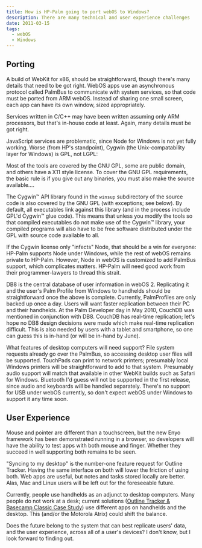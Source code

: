 ```yaml
---
title: How is HP-Palm going to port webOS to Windows?
description: There are many technical and user experience challenges
date: 2011-03-15
tags:
  - webOS
  - Windows
---
```


## Porting

A build of WebKit for x86, should be straightforward, though there's many details that need to be got right. WebOS apps use an asynchronous protocol called PalmBus to communicate with system services, so that code must be ported from ARM webOS. Instead of sharing one small screen, each app can have its own window, sized appropriately.

Services written in C/C++ may have been written assuming only ARM processors, but that's in-house code at least. Again, many details must be got right.

JavaScript services are problematic, since Node for Windows is not yet fully working. Worse (from HP's standpoint), Cygwin (the Unix-compatability layer for Windows) is GPL, not LGPL:

Most of the tools are covered by the GNU GPL, some are public domain, and others have a X11 style license. To cover the GNU GPL requirements, the basic rule is if you give out any binaries, you must also make the source available….

The Cygwin™ API library found in the `winsup` subdirectory of the source code is also covered by the GNU GPL (with exceptions; see below). By default, all executables link against this library (and in the process include GPL'd Cygwin™ glue code). This means that unless you modify the tools so that compiled executables do not make use of the Cygwin™ library, your compiled programs will also have to be free software distributed under the GPL with source code available to all.

If the Cygwin license only "infects" Node, that should be a win for everyone: HP-Palm supports Node under Windows, while the rest of webOS remains private to HP-Palm. However, Node in webOS is customized to add PalmBus support, which complicates matters.  HP-Palm will need good work from their programmer-lawyers to thread this strait.

DB8 is the central database of user information in webOS 2. Replicating it and the user's Palm Profile from Windows to handhelds should be straightforward once the above is complete. Currently, PalmProfiles are only backed up once a day. Users will want faster replication between their PC and their handhelds. At the Palm Developer day in May 2010, CouchDB was mentioned in conjunction with DB8. CouchDB has real-time replication; let's hope no DB8 design decisions were made which make real-time replication difficult. This is also needed by users with a tablet and smartphone, so one can guess this is in-hand (or will be in-hand by June).

What features of desktop computers will need support? File system requests already go over the PalmBus, so accessing desktop user files will be supported. TouchPads can print to network printers; presumably local Windows printers will be straightforward to add to that system. Presumably audio support will match that available in other WebKit builds such as Safari for Windows. Bluetooth I'd guess will not be supported in the first release, since audio and keyboards will be handled separately. There's no support for USB under webOS currently, so don't expect webOS under Windows to support it any time soon.

## User Experience

Mouse and pointer are different than a touchscreen, but the new Enyo framework has been demonstrated running in a browser, so developers will have the ability to test apps with both mouse and finger. Whether they succeed in well supporting both remains to be seen.

"Syncing to my desktop" is the number-one feature request for Outline Tracker. Having the same interface on both will lower the friction of using both. Web apps are useful, but notes and tasks stored locally are better. Alas, Mac and Linux users will be left out for the foreseeable future.

Currently, people use handhelds as an adjunct to desktop computers.  Many people do not work at a desk; current solutions ([Outline Tracker & Basecamp Classic Case Study](https://hominidsoftware.com/outlinetracker/case_study.html)) use different apps on handhelds and the desktop. This (and/or the Motorola Atrix) could shift the balance.

Does the future belong to the system that can best replicate users' data, and the user experience, across all of a user's devices? I don't know, but I look forward to finding out.
